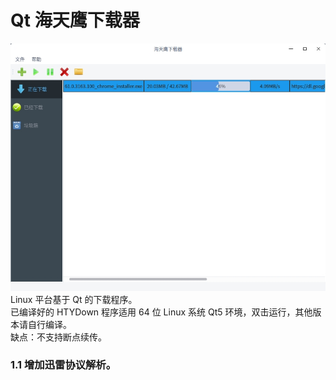 # Qt 海天鹰下载器
![alt](preview.jpg)  
Linux 平台基于 Qt 的下载程序。  
已编译好的 HTYDown 程序适用 64 位 Linux 系统 Qt5 环境，双击运行，其他版本请自行编译。  
缺点：不支持断点续传。

### 1.1 增加迅雷协议解析。